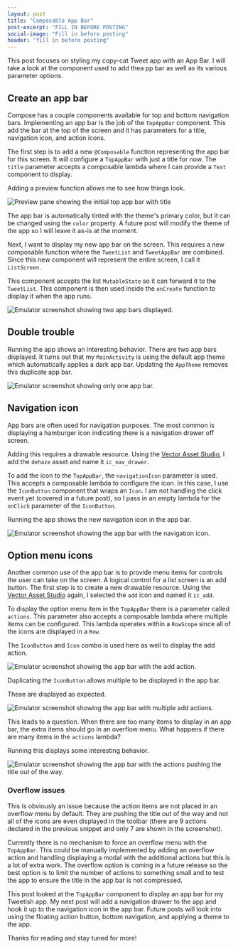 ```yaml
---
layout: post
title: "Composable App Bar"
post-excerpt: "FILL IN BEFORE POSTING"
social-image: "Fill in before posting"
header: "fill in before posting"
---
```


This post focuses on styling my copy-cat Tweet app with an App Bar. I will take a look at the component used to add thea pp bar as well as its various parameter options.

## Create an app bar

Compose has a couple components available for top and bottom navigation bars. Implementing an app bar is the job of the `TopAppBar` component. This add the bar at the top of the screen and it has parameters for a title, navigation icon, and action icons.

The first step is to add a new `@Composable` function representing the app bar for this screen. It will configure a `TopAppBar` with just a title for now. The `title` parameter accepts a composable lambda where I can provide a `Text` component to display.

<script src="https://gist.github.com/BrianGardnerAtl/8b881988d87907e26b4f5d9025e70894.js"></script>

Adding a preview function allows me to see how things look.

<script src="https://gist.github.com/BrianGardnerAtl/2170070cb91d4cf6e7e54807ffca1833.js"></script>

<img class="post-image" src="/assets/images/compose_9/initial_app_bar_preview.png" alt="Preview pane showing the initial top app bar with title"/>

The app bar is automatically tinted with the theme's primary color, but it can be changed using the `color` property. A future post will modify the theme of the app so I will leave it as-is at the moment.

Next, I want to display my new app bar on the screen. This requires a new composable function where the `TweetList` and `TweetAppBar` are combined. Since this new component will represent the entire screen, I call it `ListScreen`.

<script src="https://gist.github.com/BrianGardnerAtl/6b9c3abe0878dbd85b35b14f3f2337fd.js"></script>

This component accepts the list `MutableState` so it can forward it to the `TweetList`. This component is then used inside the `onCreate` function to display it when the app runs.

<script src="https://gist.github.com/BrianGardnerAtl/204d09f017a6e422bc5d2b5f78c000de.js"></script>

<div class="center-screenshot">
    <img class="post-device-screenshot" src="/assets/images/compose_9/double_app_bar.png" alt="Emulator screenshot showing two app bars displayed."/>
</div>

## Double trouble

Running the app shows an interesting behavior. There are two app bars displayed. It turns out that my `MainActivity` is using the default app theme which automatically applies a dark app bar. Updating the `AppTheme` removes this duplicate app bar.

<script src="https://gist.github.com/BrianGardnerAtl/376da33128d6a978669ed787fa575450.js"></script>

<div class="center-screenshot">
    <img class="post-device-screenshot" src="/assets/images/compose_9/one_app_bar.png" alt="Emulator screenshot showing only one app bar."/>
</div>

## Navigation icon

App bars are often used for navigation purposes. The most common is displaying a hamburger icon indicating there is a navigation drawer off screen.

Adding this requires a drawable resource. Using the [Vector Asset Studio](https://developer.android.com/studio/write/vector-asset-studio), I add the `dehaze` asset and name it `ic_nav_drawer`.

To add the icon to the `TopAppBar`, the `navigationIcon` parameter is used. This accepts a composable lambda to configure the icon. In this case, I use the `IconButton` component that wraps an `Icon`. I am not handling the click event yet (covered in a future post), so I pass in an empty lambda for the `onClick` parameter of the `IconButton`.

<script src="https://gist.github.com/BrianGardnerAtl/42dab32c2b0f21f4b54e6ba0bbde2fab.js"></script>

Running the app shows the new navigation icon in the app bar.

<div class="center-screenshot">
    <img class="post-device-screenshot" src="/assets/images/compose_9/app_bar_with_navigation_icon.png" alt="Emulator screenshot showing the app bar with the navigation icon."/>
</div>

## Option menu icons

Another common use of the app bar is to provide menu items for controls the user can take on the screen. A logical control for a list screen is an add button. The first step is to create a new drawable resource. Using the [Vector Asset Studio](https://developer.android.com/studio/write/vector-asset-studio) again, I selected the `add` icon and named it `ic_add`.

To display the option menu item in the `TopAppBar` there is a parameter called `actions`. This parameter also accepts a composable lambda where multiple items can be configured. This lambda operates within a `RowScope` since all of the icons are displayed in a `Row`.

The `IconButton` and `Icon` combo is used here as well to display the add action.

<script src="https://gist.github.com/BrianGardnerAtl/c4a6d72ea7ad5ca499e6ad3f624c8bd5.js"></script>

<div class="center-screenshot">
    <img class="post-device-screenshot" src="/assets/images/compose_9/app_bar_with_add_action.png" alt="Emulator screenshot showing the app bar with the add action."/>
</div>

Duplicating the `IconButton` allows multiple to be displayed in the app bar.

<script src="https://gist.github.com/BrianGardnerAtl/0e4a4ce9ce52d075f10680a7626b35b4.js"></script>

These are displayed as expected.

<div class="center-screenshot">
    <img class="post-device-screenshot" src="/assets/images/compose_9/app_bar_with_multiple_add_actions.png" alt="Emulator screenshot showing the app bar with multiple add actions."/>
</div>

This leads to a question. When there are too many items to display in an app bar, the extra items should go in an overflow menu. What happens if there are many items in the `actions` lambda?

<script src="https://gist.github.com/BrianGardnerAtl/9c2659bf0732ede46ab37fb27763b6dc.js"></script>

Running this displays some interesting behavior.

<div class="center-screenshot">
    <img class="post-device-screenshot" src="/assets/images/compose_9/app_bar_with_too_many_add_actions.png" alt="Emulator screenshot showing the app bar with the actions pushing the title out of the way."/>
</div>

### Overflow issues

This is obviously an issue because the action items are not placed in an overflow menu by default. They are pushing the title out of the way and not all of the icons are even displayed in the toolbar (there are 9 actions declared in the previous snippet and only 7 are shown in the screenshot).

Currently there is no mechanism to force an overflow menu with the `TopAppBar`. This could be manually implemented by adding an overflow action and handling displaying a modal with the additional actions but this is a lot of extra work. The overflow option is coming in a future release so the best option is to limit the number of actions to something small and to test the app to ensure the title in the app bar is not compressed.

This post looked at the `TopAppBar` component to display an app bar for my Tweetish app. My next post will add a navigation drawer to the app and hook it up to the navigation icon in the app bar. Future posts will look into using the floating action button, bottom navigation, and applying a theme to the app.

Thanks for reading and stay tuned for more!
